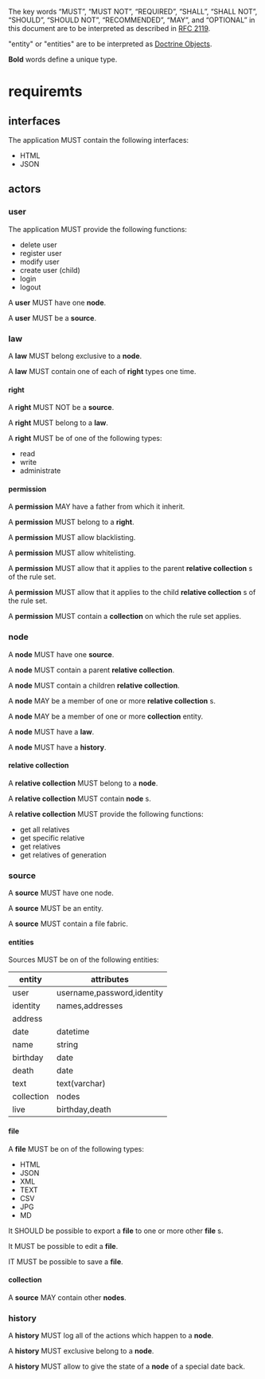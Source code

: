 The key words “MUST”, “MUST NOT”, “REQUIRED”, “SHALL”, “SHALL NOT”, “SHOULD”,
“SHOULD NOT”, “RECOMMENDED”, “MAY”, and “OPTIONAL” in this document are to be
interpreted as described in [RFC 2119](https://tools.ietf.org/html/rfc2119).

"entity" or "entities" are to be interpreted as [Doctrine Objects](https://www.doctrine-project.org/projects/doctrine-orm/en/2.6/reference/working-with-objects.html).

**Bold** words define a unique type.

# requiremts

## interfaces
The application MUST contain the following interfaces:
* HTML
* JSON

## actors

### user
The application MUST provide the following functions:
* delete user
* register user
* modify user
* create user (child)
* login
* logout

A **user** MUST have one **node**.

A **user** MUST be a **source**.

### law
A **law** MUST belong exclusive to a **node**.

A **law** MUST contain one of each of **right** types one time.

#### right
A **right** MUST NOT be a **source**.

A **right** MUST belong to a **law**.

A **right** MUST be of one of the following types:
* read
* write
* administrate

#### permission
A **permission** MAY have a father from which it inherit.

A **permission** MUST belong to a **right**.

A **permission** MUST allow blacklisting.

A **permission** MUST allow whitelisting.

A **permission** MUST allow that it applies to the parent **relative collection** s of the rule set.

A **permission** MUST allow that it applies to the child **relative collection** s of the rule set.

A **permission** MUST contain a **collection** on which the rule set applies.

### node
A **node** MUST have one **source**.

A **node** MUST contain a parent **relative collection**.

A **node** MUST contain a children **relative collection**.

A **node** MAY be a member of one or more **relative collection** s.

A **node** MAY be a member of one or more **collection** entity.

A **node** MUST have a **law**.

A **node** MUST have a **history**.

#### relative collection

A **relative collection** MUST belong to a **node**.

A **relative collection** MUST contain **node** s.

A **relative collection** MUST provide the following functions:
* get all relatives
* get specific relative
* get relatives
* get relatives of generation

### source
A **source** MUST have one node.

A **source** MUST be an entity.

A **source** MUST contain a file fabric.

#### entities
Sources MUST be on of the following entities:

entity|attributes
--- | ---
user|username,password,identity
identity|names,addresses
address|
date|datetime
name|string
birthday|date
death|date
text|text(varchar)
collection|nodes
live|birthday,death

#### file

A **file** MUST be on of the following types:

* HTML
* JSON
* XML
* TEXT
* CSV
* JPG
* MD

It SHOULD be possible to export a **file** to one or more other **file** s.

It MUST be possible to edit a **file**.

IT MUST be possible to save a **file**.

#### collection
A **source** MAY contain other **nodes**.

### history
A **history** MUST log all of the actions which happen to a **node**.

A **history** MUST exclusive belong to a **node**.

A **history** MUST allow to give the state of a **node** of a special date back.
